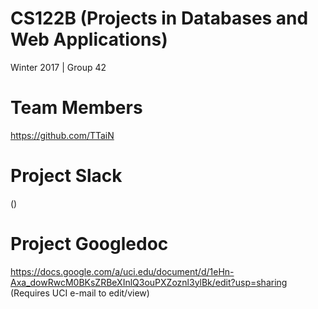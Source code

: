 # CS122B (Projects in Databases and Web Applications) 
Winter 2017 | Group 42

# Team Members
https://github.com/TTaiN

# Project Slack
()

# Project Googledoc
https://docs.google.com/a/uci.edu/document/d/1eHn-Axa_dowRwcM0BKsZRBeXInlQ3ouPXZoznl3ylBk/edit?usp=sharing
(Requires UCI e-mail to edit/view)
